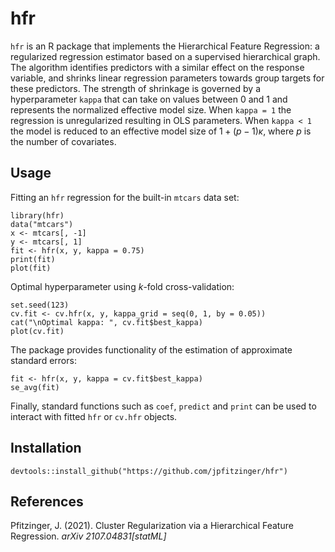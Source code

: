 # hfr

`hfr` is an R package that implements the Hierarchical Feature Regression: a regularized regression estimator based on a supervised hierarchical graph. The algorithm identifies predictors with a similar effect on the response variable, and shrinks linear regression parameters towards group targets for these predictors. The strength of shrinkage is governed by a hyperparameter `kappa` that can take on values between 0 and 1 and represents the normalized effective model size. When `kappa = 1` the regression is unregularized resulting in OLS parameters. When `kappa < 1` the model is reduced to an effective model size of $1 + (p-1)\kappa$, where $p$ is the number of covariates.

## Usage

Fitting an `hfr` regression for the built-in `mtcars` data set:

```
library(hfr)
data("mtcars")
x <- mtcars[, -1]
y <- mtcars[, 1]
fit <- hfr(x, y, kappa = 0.75)
print(fit)
plot(fit)
```

Optimal hyperparameter using $k$-fold cross-validation:

```
set.seed(123)
cv.fit <- cv.hfr(x, y, kappa_grid = seq(0, 1, by = 0.05))
cat("\nOptimal kappa: ", cv.fit$best_kappa)
plot(cv.fit)
```

The package provides functionality of the estimation of approximate standard errors:

```
fit <- hfr(x, y, kappa = cv.fit$best_kappa)
se_avg(fit)
```

Finally, standard functions such as `coef`, `predict` and `print` can be used to interact with fitted `hfr` or `cv.hfr` objects.

## Installation

```
devtools::install_github("https://github.com/jpfitzinger/hfr")
```

## References

Pfitzinger, J. (2021).
Cluster Regularization via a Hierarchical Feature Regression.
_arXiv 2107.04831[statML]_
